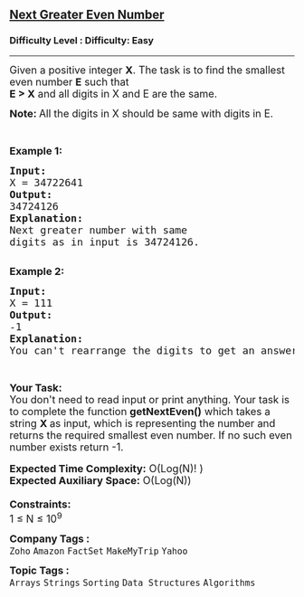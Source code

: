 <h2><a href="https://www.geeksforgeeks.org/problems/next-greater-even-number0828/1">Next Greater Even Number</a></h2><h3>Difficulty Level : Difficulty: Easy</h3><hr><div class="problems_problem_content__Xm_eO"><p><span style="font-size:18px">Given a positive integer <strong>X</strong>. The task is to find the smallest even number <strong>E</strong> such that<br>
<strong>E &gt; X</strong> and all digits in X and E are the same.</span></p>

<p><span style="font-size:18px"><strong>Note: </strong>All the digits in X should be same with digits in E.</span></p>

<p>&nbsp;</p>

<p><span style="font-size:18px"><strong>Example 1:</strong></span></p>

<pre><span style="font-size:18px"><strong>Input:</strong>
X = 34722641
<strong>Output:</strong>
34724126
<strong>Explanation:</strong>
Next greater number with same 
digits as in input is 34724126.</span></pre>

<p><br>
<span style="font-size:18px"><strong>Example 2:</strong></span></p>

<pre><span style="font-size:18px"><strong>Input:</strong>
X = 111
<strong>Output:</strong>
-1</span>
<span style="font-size:18px"><strong>Explanation:</strong></span>
<span style="font-size:18px">You can't rearrange the digits to get an answer.</span></pre>

<p>&nbsp;</p>

<p><span style="font-size:18px"><strong>Your Task:&nbsp;&nbsp;</strong><br>
You don't need to read input or print anything. Your task is to complete the function&nbsp;<strong>getNextEven()</strong>&nbsp;which takes a string <strong>X&nbsp;</strong>as input, which is representing the number and returns the required smallest even number. If no such even number exists return -1.</span><br>
<br>
<span style="font-size:18px"><strong>Expected Time Complexity:</strong> O(Log(N)! )<br>
<strong>Expected Auxiliary Space:</strong> O(Log(N))<br>
<br>
<strong>Constraints:</strong><br>
1 ≤ N ≤ 10<sup>9</sup></span></p>
</div><p><span style=font-size:18px><strong>Company Tags : </strong><br><code>Zoho</code>&nbsp;<code>Amazon</code>&nbsp;<code>FactSet</code>&nbsp;<code>MakeMyTrip</code>&nbsp;<code>Yahoo</code>&nbsp;<br><p><span style=font-size:18px><strong>Topic Tags : </strong><br><code>Arrays</code>&nbsp;<code>Strings</code>&nbsp;<code>Sorting</code>&nbsp;<code>Data Structures</code>&nbsp;<code>Algorithms</code>&nbsp;